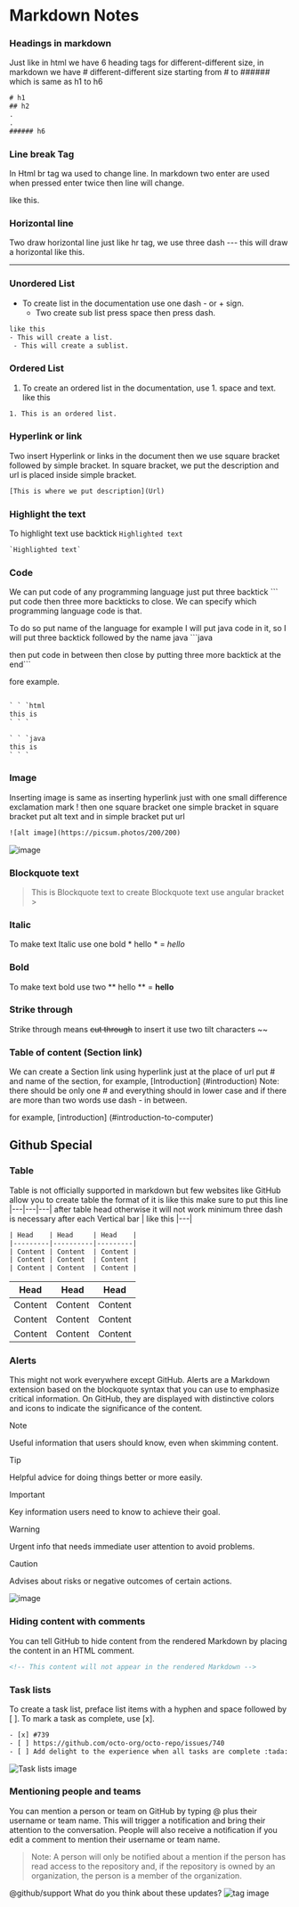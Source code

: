 # Markdown Notes

### Headings in markdown

Just like in html we have 6 heading tags for different-different size, in markdown we have # different-different size starting from # to ###### which is same as h1 to h6 

```dtd
# h1
## h2
.
.
###### h6
```

### Line break Tag

In Html br tag wa used to change line. In markdown two enter are used when pressed enter twice then line will change.

like this.

### Horizontal line 

Two draw horizontal line just like hr tag, we use three dash --- this will draw a horizontal
like this.

---

### Unordered List

- To create list in the documentation use one dash - or + sign.
  - Two create sub list press space then press dash.

```dtd
like this
- This will create a list.
 - This will create a sublist.
```

### Ordered List

1. To create an ordered list in the documentation, use 1. space and text.
like this
```dtd
1. This is an ordered list.
```

### Hyperlink or link

Two insert Hyperlink or links in the document then we use square bracket followed by simple bracket. 
In square bracket, we put the description and url is placed inside simple bracket.

```dtd
[This is where we put description](Url)
```

### Highlight the text

To highlight text use backtick `Highlighted text` 

```dtd
`Highlighted text`
```
### Code

We can put code of any programming language just put three backtick ``` put code then three more backticks to close.
We can specify which programming language code is that. 

To do so put name of the language for example I will put java code in it, so I will put three backtick followed by the
name java ```java 

then put code in between then close by putting three more backtick at the end```

fore example.

```dtd

` ` `html
this is
` ` `

` ` `java
this is
` ` `

```
### Image

Inserting image is same as inserting hyperlink just with one small difference exclamation mark ! then one square bracket 
one simple bracket in square bracket put alt text and in simple bracket put url

```dtd
![alt image](https://picsum.photos/200/200)
```

![image](https://picsum.photos/200/200)

### Blockquote text

> This is Blockquote text to create Blockquote text use angular bracket >


### Italic

To make text Italic use one bold * hello * = *hello*

### Bold

To make text bold use two ** hello ** = **hello**

### Strike through

Strike through means ~~cut through~~ to insert it use two tilt characters  ~~

### Table of content (Section link)

We can create a Section link using hyperlink just at the place of url put # and name of the section, 
for example, [Introduction] (#introduction) Note: there should be only one # and everything should in lower case and if 
there are more than two words use dash - in between. 

for example, [introduction] (#introduction-to-computer)

## Github Special

### Table
Table is not officially supported in markdown but few websites like GitHub allow you to create table
the format of it is like this make sure to put this line |---|---|---| after table head otherwise it will not work
minimum three dash is necessary after each Vertical bar | like this  |---|

```dtd
| Head    | Head     | Head    |
|---------|----------|---------|
| Content | Content  | Content |
| Content | Content  | Content |
| Content | Content  | Content |
```

| Head    | Head     | Head    |
|---------|----------|---------|
| Content | Content  | Content |
| Content | Content  | Content |
| Content | Content  | Content |


### Alerts
This might not work everywhere except GitHub.
Alerts are a Markdown extension based on the blockquote syntax that you can use to emphasize critical information. 
On GitHub, they are displayed with distinctive colors and icons to indicate the significance of the content.

> [!NOTE]
> Useful information that users should know, even when skimming content.

> [!TIP]
> Helpful advice for doing things better or more easily.

> [!IMPORTANT]
> Key information users need to know to achieve their goal.

> [!WARNING]
> Urgent info that needs immediate user attention to avoid problems.

> [!CAUTION]
> Advises about risks or negative outcomes of certain actions.

![image](https://docs.github.com/assets/cb-50447/mw-1440/images/help/writing/alerts-rendered.webp)

### Hiding content with comments

You can tell GitHub to hide content from the rendered Markdown by placing the content in an HTML comment.
```dtd
<!-- This content will not appear in the rendered Markdown -->
```
### Task lists

To create a task list, preface list items with a hyphen and space followed by [ ]. To mark a task as complete, use [x].
```dtd
- [x] #739
- [ ] https://github.com/octo-org/octo-repo/issues/740
- [ ] Add delight to the experience when all tasks are complete :tada:
```
![Task lists image](https://docs.github.com/assets/cb-64626/mw-1440/images/help/writing/task-list-rendered-simple.webp)

### Mentioning people and teams

You can mention a person or team on GitHub by typing @ plus their username or team name. 
This will trigger a notification and bring their attention to the conversation.
People will also receive a notification if you edit a comment to mention their username or team name.

>Note: 
> A person will only be notified about a mention if the person has read access to the repository and, if the repository is owned by an organization, the person is a member of the organization.

@github/support What do you think about these updates?
![tag image](https://docs.github.com/assets/cb-6949/mw-1440/images/help/writing/mention-rendered.webp)


